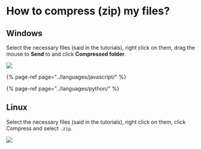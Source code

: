 # How to compress \(zip\) my files?

## Windows <a id="windows"></a>

Select the necessary files \(said in the tutorials\), right click on them, drag the mouse to **Send** to and click **Compressed folder**.

![](https://gblobscdn.gitbook.com/assets%2F-LmveSmUr3rXxq5cvnW5%2F-LrrRgjLrRyFJbJV0AQC%2F-LrrT0vMWFKbMwhjJ1cZ%2Fexemplo.gif?alt=media&token=d87ee2a2-8e22-47c3-add4-4eb9a87e4e62)

{% page-ref page="../languages/javascript/" %}

{% page-ref page="../languages/python/" %}

## Linux <a id="linux"></a>

Select the necessary files \(said in the tutorials\), right click on them, click Compress and select `.zip`.

![](https://gblobscdn.gitbook.com/assets%2F-LmveSmUr3rXxq5cvnW5%2F-Ln9RHj-mvUvgrBFcer-%2F-Ln9RJaMRUu8qdpeSbVN%2F3.JPG?alt=media&token=b6217a83-affc-414d-aaaa-fb2d1db8ff59)

